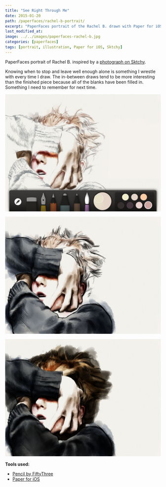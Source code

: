 ```yaml
---
title: "See Right Through Me"
date: 2015-01-20
path: /paperfaces/rachel-b-portrait/
excerpt: "PaperFaces portrait of the Rachel B. drawn with Paper for iOS on an iPad."
last_modified_at: 
image: ../../images/paperfaces-rachel-b.jpg
categories: [paperfaces]
tags: [portrait, illustration, Paper for iOS, Sktchy]
---
```


PaperFaces portrait of Rachel B. inspired by a [photograph on Sktchy](https://sktchy.com/Ptkxs).

Knowing when to stop and leave well enough alone is something I wrestle with every time I draw. The in-between draws tend to be more interesting than the finished piece because all of the blanks have been filled in. Something I need to remember for next time.

![Work in process screenshot](../../images/paperfaces-rachel-b-process-1-lg.jpg)

![Work in process screenshot](../../images/paperfaces-rachel-b-process-2-lg.jpg)

![Work in process screenshot](../../images/paperfaces-rachel-b-process-3-lg.jpg)

**Tools used:**

- [Pencil by FiftyThree](https://www.amazon.com/FiftyThree-Digital-Stylus-Pencil-iPhone/dp/B01JJBUYR4/ref=as_li_ss_tl?keywords=pencil+53&qid=1550586265&s=gateway&sr=8-3&linkCode=ll1&tag=mademist-20&linkId=0134793cb840affff60f2e45a7f64678&language=en_US)
- [Paper for iOS](https://paper.bywetransfer.com/)
